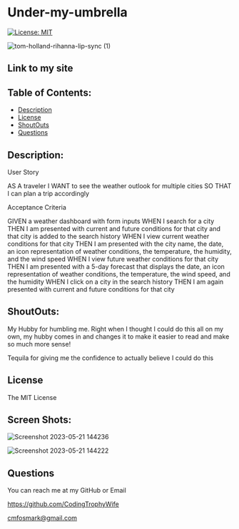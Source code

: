 # Under-my-umbrella

[![License: MIT](https://img.shields.io/badge/License-MIT-yellow.svg)](https://opensource.org/licenses/MIT)


![tom-holland-rihanna-lip-sync (1)](https://github.com/CodingTrophyWife/under-my-umbrella/assets/126922695/1d59c746-0c81-4d8b-8cd9-619720b7bc36)



## Link to my site



## Table of Contents:

- [Description](#description)
- [License](#license)
- [ShoutOuts](#shoutouts)
- [Questions](#questions)


## Description:

User Story

AS A traveler
I WANT to see the weather outlook for multiple cities
SO THAT I can plan a trip accordingly

Acceptance Criteria

GIVEN a weather dashboard with form inputs
WHEN I search for a city
THEN I am presented with current and future conditions for that city and that city is added to the search history
WHEN I view current weather conditions for that city
THEN I am presented with the city name, the date, an icon representation of weather conditions, the temperature, the humidity, and the wind speed
WHEN I view future weather conditions for that city
THEN I am presented with a 5-day forecast that displays the date, an icon representation of weather conditions, the temperature, the wind speed, and the humidity
WHEN I click on a city in the search history
THEN I am again presented with current and future conditions for that city


## ShoutOuts:

My Hubby for humbling me. Right when I thought I could do this all on my own, my hubby comes in and changes it to make it easier to read and make so much more sense! 

Tequila for giving me the confidence to actually believe I could do this



## License

The MIT License


## Screen Shots:


![Screenshot 2023-05-21 144236](https://github.com/CodingTrophyWife/under-my-umbrella/assets/126922695/e8997748-9a4f-4d3b-b866-72bd6f060ccc)


![Screenshot 2023-05-21 144222](https://github.com/CodingTrophyWife/under-my-umbrella/assets/126922695/f062ac24-ee04-45e8-9a5f-5e62476b758a)


## Questions 
You can reach me at my GitHub or Email

https://github.com/CodingTrophyWife

cmfosmark@gmail.com
